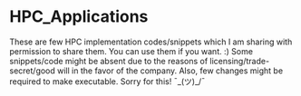 # HPC_Applications
These are few HPC implementation codes/snippets which I am sharing with permission to share them. You can use them if you want. :)
Some snippets/code might be absent due to the reasons of licensing/trade-secret/good will in the favor of the company. Also, few changes might be required to make executable. Sorry for this! 
 ¯\_(ツ)_/¯
